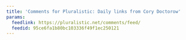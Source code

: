 ```yaml
---
title: 'Comments for Pluralistic: Daily links from Cory Doctorow'
params:
  feedlink: https://pluralistic.net/comments/feed/
  feedid: 95ce6fa1b80bc103336f49f1ec250121
---
```

